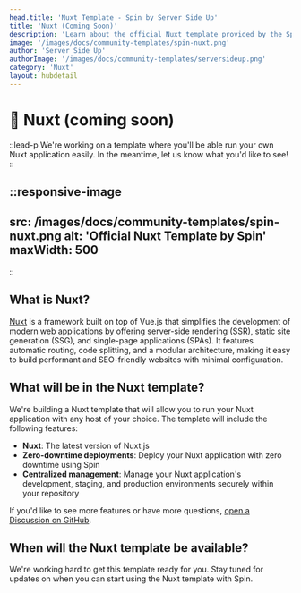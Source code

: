 ```yaml
---
head.title: 'Nuxt Template - Spin by Server Side Up'
title: 'Nuxt (Coming Soon)'
description: 'Learn about the official Nuxt template provided by the Spin community.'
image: '/images/docs/community-templates/spin-nuxt.png'
author: 'Server Side Up'
authorImage: '/images/docs/community-templates/serversideup.png'
category: 'Nuxt'
layout: hubdetail
---
```

# 🚧 Nuxt (coming soon)
::lead-p
We're working on a template where you'll be able run your own Nuxt application easily. In the meantime, let us know what you'd like to see!
::

::responsive-image
---
src: /images/docs/community-templates/spin-nuxt.png
alt: 'Official Nuxt Template by Spin'
maxWidth: 500
---
::

## What is Nuxt?
[Nuxt](https://nuxt.com/) is a framework built on top of Vue.js that simplifies the development of modern web applications by offering server-side rendering (SSR), static site generation (SSG), and single-page applications (SPAs). It features automatic routing, code splitting, and a modular architecture, making it easy to build performant and SEO-friendly websites with minimal configuration.

## What will be in the Nuxt template?
We're building a Nuxt template that will allow you to run your Nuxt application with any host of your choice. The template will include the following features:

- **Nuxt**: The latest version of Nuxt.js
- **Zero-downtime deployments**: Deploy your Nuxt application with zero downtime using Spin
- **Centralized management**: Manage your Nuxt application's development, staging, and production environments securely within your repository

If you'd like to see more features or have more questions, [open a Discussion on GitHub](https://github.com/serversideup/spin/discussions).

## When will the Nuxt template be available?
We're working hard to get this template ready for you. Stay tuned for updates on when you can start using the Nuxt template with Spin.